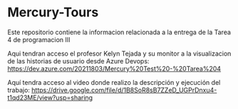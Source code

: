 # Mercury-Tours
Este repositorio contiene la informacion relacionada a la entrega de la Tarea 4 de programacion III

Aqui tendran acceso el profesor Kelyn Tejada y su monitor a la visualizacion de las historias de usuario desde Azure Devops:
https://dev.azure.com/20211803/Mercury%20Test%20-%20Tarea%204

Aquí tendra acceso al video donde realizo la descripción y ejecución del trabajo:
https://drive.google.com/file/d/1B8SoR8sB7ZZeD_UGPrDnxu4-t1qd23ME/view?usp=sharing
